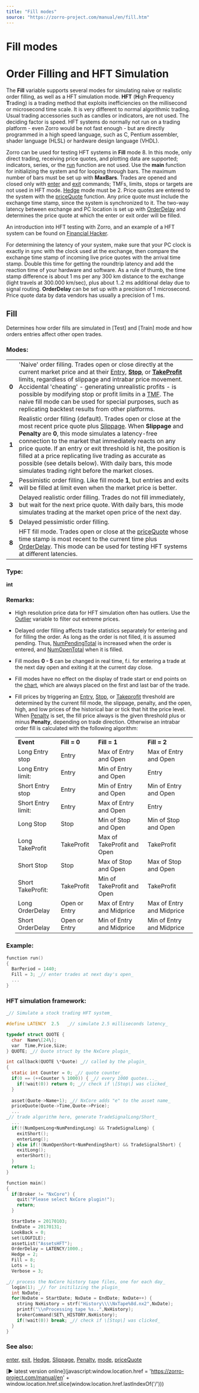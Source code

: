 ```yaml
---
title: "Fill modes"
source: "https://zorro-project.com/manual/en/fill.htm"
---
```


# Fill modes

# Order Filling and HFT Simulation

The **Fill** variable supports several modes for simulating naive or realistic order filling, as well as a HFT simulation mode. **HFT** (**H**igh **F**requency **T**rading) is a trading method that exploits inefficiencies on the millisecond or microsecond time scale. It is very different to normal algorithmic trading. Usual trading accessories such as candles or indicators, are not used. The deciding factor is speed. HFT systems do normally not run on a trading platform - even Zorro would be not fast enough - but are directly programmed in a high speed language, such as C, Pentium assembler, shader language (HLSL) or hardware design language (VHDL).

Zorro can be used for testing HFT systems in **Fill** mode 8. In this mode, only direct trading, receiving price quotes, and plotting data are supported; indicators, series, or the [run](088_run.md) function are not used. Use the **main** function for initializing the system and for looping through bars. The maximum number of bars must be set up with **MaxBars**. Trades are opened and closed only with [enter](buylong.md) and [exit](selllong.md) commands; TMFs, limits, stops or targets are not used in HFT mode. [Hedge](019_Hedge_modes.md) mode must be 2. Price quotes are entered to the system with the [priceQuote](022_Price_History.md) function. Any price quote must include the exchange time stamp, since the system is synchronized to it. The two-way latency between exchange and PC location is set up with [OrderDelay](timewait.md) and determines the price quote at which the enter or exit order will be filled.

An introduction into HFT testing with Zorro, and an example of a HFT system can be found on [Financial Hacker](http://www.financial-hacker.com/hacking-hft-systems/).

For determining the latency of your system, make sure that your PC clock is exactly in sync with the clock used at the exchange, then compare the exchange time stamp of incoming live price quotes with the arrival time stamp. Double this time for getting the roundtrip latency and add the reaction time of your hardware and software. As a rule of thumb, the time stamp difference is about 1 ms per any 300 km distance to the exchange (light travels at 300.000 km/sec), plus about 1..2 ms additional delay due to signal routing. **OrderDelay** can be set up with a precision of 1 microsecond. Price quote data by data vendors has usually a precision of 1 ms.

## Fill

Determines how order fills are simulated in \[Test\] and \[Train\] mode and how orders entries affect other open trades.

### Modes:

<table border="0"><tbody><tr><td><strong>0</strong></td><td>'Naive' order filling. Trades open or close directly at the current market price and at their <a href="stop.htm">Entry</a>, <strong><a href="stop.htm">Stop</a></strong>, or <strong><a href="stop.htm">TakeProfit</a></strong> limits, regardless of slippage and intrabar price movement. Accidental 'cheating' - generating unrealistic profits - is possible by modifying stop or profit limits in a <a href="trade.htm">TMF</a>. The naive fill mode can be used for special purposes, such as replicating backtest results from other platforms.</td></tr><tr><td><strong>1</strong></td><td>Realistic order filling (default). Trades open or close at the most recent price quote plus <a href="spread.htm">Slippage</a>. When <strong>Slippage</strong> and <strong>Penalty</strong> are <strong>0</strong>, this mode simulates a latency-free connection to the market that immediately reacts on any price quote. If an entry or exit threshold is hit, the position is filled at a price replicating live trading as accurate as possible (see details below). With daily bars, this mode simulates trading right before the market closes.</td></tr><tr><td><strong>2</strong></td><td>Pessimistic order filling. Like fill mode <strong>1</strong>, but entries and exits will be filled at limit even when the market price is better.</td></tr><tr><td><strong>3</strong></td><td>Delayed realistic order filling. Trades do not fill immediately, but wait for the next price quote. With daily bars, this mode simulates trading at the market open price of the next day.</td></tr><tr><td><strong>5</strong></td><td>Delayed pessimistic order filling.</td></tr><tr><td><strong>8</strong></td><td>HFT fill mode. Trades open or close at the <a href="price.htm">priceQuote</a> whose time stamp is most recent to the current time plus <a href="timewait.htm">OrderDelay</a>. This mode can be used for testing HFT systems at different latencies.</td></tr></tbody></table>

  

### Type:

**int**

### Remarks:

*   High resolution price data for HFT simulation often has outliers. Use the [Outlier](187_TickTime_MaxRequests.md) variable to filter out extreme prices.
*   Delayed order filling affects trade statistics separately for entering and for filling the order. As long as the order is not filled, it is assumed pending. Thus, [NumPendingTotal](winloss.md) is increased when the order is entered, and [NumOpenTotal](winloss.md) when it is filled.
*   Fill modes **0 - 5** can be changed in real time, f.i. for entering a trade at the next day open and exiting it at the current day close.
*   Fill modes have no effect on the display of trade start or end points on the [chart](011_Chart_Viewer_Debugger.md), which are always placed on the first and last bar of the trade.
*   Fill prices by triggering an [Entry](188_Stop_Profit_Trail_Entry.md), [Stop](188_Stop_Profit_Trail_Entry.md), or [Takeprofit](188_Stop_Profit_Trail_Entry.md) threshold are determined by the current fill mode, the slippage, penalty, and the open, high, and low prices of the historical bar or tick that hit the price level. When [Penalty](191_Spread_Commission.md) is set, the fill price always is the given threshold plus or minus **Penalty**, depending on trade direction. Otherwise an intrabar order fill is calculated with the following algorithm:  
      
    
    <table><tbody><tr><td><strong>Event</strong></td><td><strong>Fill = 0</strong></td><td><strong>Fill = 1</strong></td><td><strong>Fill = 2</strong></td></tr><tr><td>Long Entry stop</td><td>Entry</td><td>Max of Entry and Open</td><td>Max of Entry and Open</td></tr><tr><td>Long Entry limit:</td><td>Entry</td><td>Min of Entry and Open</td><td>Entry</td></tr><tr><td>Short Entry stop</td><td>Entry</td><td>Min of Entry and Open</td><td>Min of Entry and Open</td></tr><tr><td>Short Entry limit:</td><td>Entry</td><td>Max of Entry and Open</td><td>Entry</td></tr><tr><td>Long Stop</td><td>Stop</td><td>Min of Stop and Open</td><td>Min of Stop and Open</td></tr><tr><td>Long TakeProfit</td><td>TakeProfit</td><td>Max of TakeProfit and Open</td><td>TakeProfit</td></tr><tr><td>Short Stop</td><td>Stop</td><td>Max of Stop and Open</td><td>Max of Stop and Open</td></tr><tr><td>Short TakeProfit:</td><td>TakeProfit</td><td>Min of TakeProfit and Open</td><td>TakeProfit</td></tr><tr><td>Long OrderDelay</td><td>Open or Entry</td><td>Max of Entry and Midprice</td><td>Max of Entry and Midprice</td></tr><tr><td>Short OrderDelay</td><td>Open or Entry</td><td>Min of Entry and Midprice</td><td>Min of Entry and Midprice</td></tr></tbody></table>
    

### Example:

```c
function run()
{
  BarPeriod = 1440;
  Fill = 3; _// enter trades at next day's open_ 
  ...
}
```

### HFT simulation framework:

```c
_// Simulate a stock trading HFT system_

#define LATENCY  2.5   _// simulate 2.5 milliseconds latency_

typedef struct QUOTE {
  char  Name\[24\];
  var  Time,Price,Size;
} QUOTE; _// Quote struct by the NxCore plugin_

int callback(QUOTE \*Quote) _// called by the plugin_
{
  static int Counter = 0; _// quote counter_
  if(0 == (++Counter % 1000)) { _// every 1000 quotes..._
    if(!wait(0)) return 0; _// check if \[Stop\] was clicked_
  }
    
  asset(Quote->Name+1); _// NxCore adds "e" to the asset name_
  priceQuote(Quote->Time,Quote->Price);
  ...
_// trade algorithm here, generate TradeSignalLong/Short_
  ...
  if(!(NumOpenLong+NumPendingLong) && TradeSignalLong) {
    exitShort();
    enterLong();
  } else if(!(NumOpenShort+NumPendingShort) && TradeSignalShort) {
    exitLong();
    enterShort();
  }
  return 1;
}

function main()
{
  if(Broker != "NxCore") {
    quit("Please select NxCore plugin!");
    return;
  }

  StartDate = 20170103;
  EndDate = 20170131;
  LookBack = 0;
  set(LOGFILE);
  assetList("AssetsHFT");
  OrderDelay = LATENCY/1000.;
  Hedge = 2;
  Fill = 8;
  Lots = 1;
  Verbose = 3;

_// process the NxCore history tape files, one for each day_
  login(1);	_// for initilizing the plugin_
  int NxDate;
  for(NxDate = StartDate; NxDate = EndDate; NxDate++) {
    string NxHistory = strf("History\\\\NxTape%8d.nx2",NxDate);
    printf("\\nProcessing tape %s..",NxHistory);
    brokerCommand(SET\_HISTORY,NxHistory);
    if(!wait(0)) break; _// check if \[Stop\] was clicked_
  }
}
```

### See also:

[enter](buylong.md), [exit](selllong.md), [Hedge](019_Hedge_modes.md), [Slippage](191_Spread_Commission.md), [Penalty](191_Spread_Commission.md), [mode](018_TradeMode.md), [priceQuote](022_Price_History.md)

[► latest version online](javascript:window.location.href = 'https://zorro-project.com/manual/en' + window.location.href.slice\(window.location.href.lastIndexOf\('/'\)\))